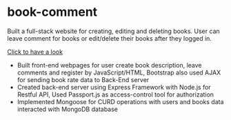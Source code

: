 # book-comment

Built a full-stack website for creating, editing and deleting books. User can leave comment for books or edit/delete their
books after they logged in.

[Click to have a look](https://bookcomment-xiaoxu.herokuapp.com/)

* Built front-end webpages for user create book description, leave comments and register by JavaScript/HTML,
Bootstrap also used AJAX for sending book rate data to Back-End server
* Created back-end server using Express Framework with Node.js for Restful API, Used Passport.js as access-control
tool for authorization
* Implemented Mongoose for CURD operations with users and books data interacted with MongoDB database
